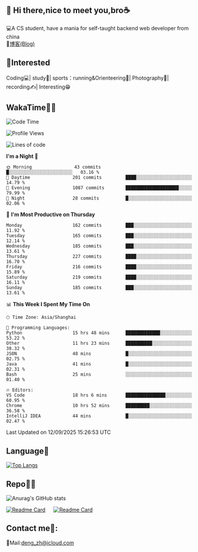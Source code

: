👋 Hi there,nice to meet you,bro☕
---
💻A CS student, have a mania for self-taught backend web developer from china   
📌[博客(Blog)](https://github.com/HealUP/MyBlog)

 <!-- waka-box start -->
 <!-- waka-box end -->
 
🧲**Interested**
--
Coding💻| study📖| sports：running&Orienteering🏃‍| Photography📸| recording✍️| Interesting😁

WakaTime👨‍💻
---
<!--START_SECTION:waka-->
![Code Time](http://img.shields.io/badge/Code%20Time-3%2C580%20hrs%2044%20mins-blue)

![Profile Views](http://img.shields.io/badge/Profile%20Views-0-blue)

![Lines of code](https://img.shields.io/badge/From%20Hello%20World%20I%27ve%20Written-205.1%20thousand%20lines%20of%20code-blue)

**I'm a Night 🦉** 

```text
🌞 Morning                43 commits          █░░░░░░░░░░░░░░░░░░░░░░░░   03.16 % 
🌆 Daytime                201 commits         ████░░░░░░░░░░░░░░░░░░░░░   14.79 % 
🌃 Evening                1087 commits        ████████████████████░░░░░   79.99 % 
🌙 Night                  28 commits          █░░░░░░░░░░░░░░░░░░░░░░░░   02.06 % 
```
📅 **I'm Most Productive on Thursday** 

```text
Monday                   162 commits         ███░░░░░░░░░░░░░░░░░░░░░░   11.92 % 
Tuesday                  165 commits         ███░░░░░░░░░░░░░░░░░░░░░░   12.14 % 
Wednesday                185 commits         ███░░░░░░░░░░░░░░░░░░░░░░   13.61 % 
Thursday                 227 commits         ████░░░░░░░░░░░░░░░░░░░░░   16.70 % 
Friday                   216 commits         ████░░░░░░░░░░░░░░░░░░░░░   15.89 % 
Saturday                 219 commits         ████░░░░░░░░░░░░░░░░░░░░░   16.11 % 
Sunday                   185 commits         ███░░░░░░░░░░░░░░░░░░░░░░   13.61 % 
```


📊 **This Week I Spent My Time On** 

```text
🕑︎ Time Zone: Asia/Shanghai

💬 Programming Languages: 
Python                   15 hrs 48 mins      █████████████░░░░░░░░░░░░   53.22 % 
Other                    11 hrs 23 mins      ██████████░░░░░░░░░░░░░░░   38.32 % 
JSON                     48 mins             █░░░░░░░░░░░░░░░░░░░░░░░░   02.75 % 
Java                     41 mins             █░░░░░░░░░░░░░░░░░░░░░░░░   02.31 % 
Bash                     25 mins             ░░░░░░░░░░░░░░░░░░░░░░░░░   01.40 % 

🔥 Editors: 
VS Code                  18 hrs 6 mins       ███████████████░░░░░░░░░░   60.95 % 
Chrome                   10 hrs 52 mins      █████████░░░░░░░░░░░░░░░░   36.58 % 
IntelliJ IDEA            44 mins             █░░░░░░░░░░░░░░░░░░░░░░░░   02.47 % 
```


 Last Updated on 12/09/2025 15:26:53 UTC
<!--END_SECTION:waka-->

Language🚀
---
[![Top Langs](https://github-readme-stats.vercel.app/api/top-langs/?username=HealUP&layout=compact&hide_border=true)](https://github.com/HealUP)

Repo🧑‍💻
---
![Anurag's GitHub stats](https://github-readme-stats.vercel.app/api?username=HealUP&count_private=true&show_icons=true&theme=gruvbox&hide_border=true) 

[![Readme Card](https://github-readme-stats.vercel.app/api/pin/?username=HealUP&repo=InternetEy&theme=transparent)](https://github.com/HealUP/InternetEy) &emsp;
[![Readme Card](https://github-readme-stats.vercel.app/api/pin/?username=HealUP&repo=CampusExperience&theme=transparent)](https://github.com/HealUP/CampusExperience)


Contact me📱:
---
📮Mail:deng_zh@icloud.com  
